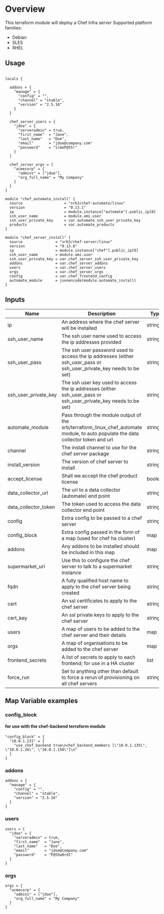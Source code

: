 # Overview
This terraform module will deploy a Chef Infra server
Supported platform families:
 * Debian
 * SLES
 * RHEL

## Usage

```hcl

locals {

  addons = {
    "manage" = {
      "config" = "",
      "channel" = "stable",
      "version" = "2.5.16"
    }
  }

  chef_server_users = {
    "jdoe" = {
      "serveradmin" = true,
      "first_name"  = "Jane",
      "last_name"   = "Doe",
      "email"       = "jdoe@company.com"
      "password"    = "s)meP@55!"
    }
  }

  chef_server_orgs = {
    "acmecorp" = {
      "admins" = ["jdoe"],
      "org_full_name" = "My Company"
    }
  }
}

module "chef_automate_install" {
  source                   = "srb3/chef-automate/linux"
  version                  = "0.13.1"
  ip                       = module.instance["automate"].public_ip[0]
  ssh_user_name            = module.ami.user
  ssh_user_private_key     = var.automate_ssh_user_private_key
  products                 = var.automate_products
}

module "chef_server_install" {
  source               = "srb3/chef-server/linux"
  version              = "0.13.6"
  ip                   = module.instance["chef"].public_ip[0]
  ssh_user_name        = module.ami.user
  ssh_user_private_key = var.chef_server_ssh_user_private_key
  addons               = var.chef_server_addons
  users                = var.chef_server_users
  orgs                 = var.chef_server_orgs
  config               = var.chef_frontend_config
  automate_module      = jsonencode(module.automate_install)
}
```

## Inputs

| Name | Description | Type | Default | Required |
|------|-------------|------|---------|----------|
|ip|An address where the chef server will be installed|string||yes|
|ssh_user_name|The ssh user name used to access the ip addresses provided|string||yes|
|ssh_user_pass|The ssh user password used to access the ip addresses (either ssh_user_pass or ssh_user_private_key needs to be set)|string|""|no|
|ssh_user_private_key|The ssh user key used to access the ip addresses (either ssh_user_pass or ssh_user_private_key needs to be set)|string|""|no|
|automate_module|Pass through the module output of the srb/terraform_linux_chef_automate module, to auto populate the data collector token and url|string|""|no|
|channel|The install channel to use for the chef server package|string|stable|no|
|install_version|The version of chef server to install|string|12.19.31|no|
|accept_license|Shall we accept the chef product license|boolean|true|no|
|data_collector_url|The url to a data collector (automate) end point|string|""|no|
|data_collector_token|The token used to access the data collector end point|string|""|no|
|config|Extra config to be passed to a chef server|string|""|no|
|config_block|Extra config passed in the form of a map (used for chef ha cluster)|map|{}|no|
|addons|Any addons to be installed should be included in this map|map|{}|no|
|supermarket_url|Use this to configure the chef server to talk to a supermarket instance|string|""|no|
|fqdn|A fully qualified host name to apply to the chef server being created|string|""|no|
|cert|An ssl certificates to apply to the chef server|string|""|no|
|cert_key|An ssl private keys to apply to the chef server|string|""|no|
|users|A map of users to be added to the chef server and their details|map|{}|no|
|orgs|A map of organisations to be added to the chef server|map|{}|no|
|frontend_secrets|A list of secrets to apply to each frontend; for use in a HA cluster|list|[]|no|
|force_run|Set to anything other than default to force a rerun of provisioning on all chef servers|string|default|no|

## Map Variable examples

### config_block
#### for use with the chef-backend terraform module
```hcl
"config_block" = {
  "10.0.1.231" = {
    "use_chef_backend true\nchef_backend_members [\"10.0.1.135\", \"10.0.1.26\", \"10.0.1.150\"]\n"
  }
}
```

### addons

```hcl
addons = {
  "manage" = {
    "config" = "",
    "channel" = "stable",
    "version" = "2.5.16"
  }
}
```

### users
```hcl
users = {
  "jdoe" = {
    "serveradmin" = true, 
    "first_name"  = "Jane",
    "last_name"   = "Doe",
    "email"       = "jdoe@company.com"
    "password"    = "P@55w0rd1" 
  }
}
```

### orgs
```hcl
orgs = {
  "acmecorp" = {
    "admins" = ["jdoe"],
    "org_full_name" = "My Company"
  }
}

```

